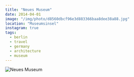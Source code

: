 ```yaml
---
title: "Neues Museum"
date: 2014-04-01
image: "/img/photo/d8560dbcf96e3d883366baa8dee38a88.jpg"
location: "Museumsinsel"
instagram: true
tags:
  - berlin
  - travel
  - germany
  - architecture
  - museum
---
```


![Neues Museum](/img/photo/d8560dbcf96e3d883366baa8dee38a88.jpg)

